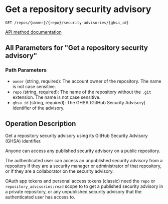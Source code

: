 # Get a repository security advisory

`GET /repos/{owner}/{repo}/security-advisories/{ghsa_id}`

[API method documentation](https://docs.github.com/rest/security-advisories/repository-advisories#get-a-repository-security-advisory)

## All Parameters for "Get a repository security advisory"

### Path Parameters

- `owner` (string, required): The account owner of the repository. The name is not case sensitive.
- `repo` (string, required): The name of the repository without the `.git` extension. The name is not case sensitive.
- `ghsa_id` (string, required): The GHSA (GitHub Security Advisory) identifier of the advisory.

## Operation Description

Get a repository security advisory using its GitHub Security Advisory (GHSA) identifier.

Anyone can access any published security advisory on a public repository.

The authenticated user can access an unpublished security advisory from a repository if they are a security manager or administrator of that repository, or if they are a
collaborator on the security advisory.

OAuth app tokens and personal access tokens (classic) need the `repo` or `repository_advisories:read` scope to to get a published security advisory in a private repository, or any unpublished security advisory that the authenticated user has access to.
